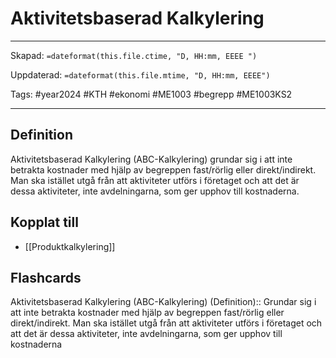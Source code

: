 # Aktivitetsbaserad Kalkylering

---
Skapad: `=dateformat(this.file.ctime, "D, HH:mm, EEEE ")`

Uppdaterad: `=dateformat(this.file.mtime, "D, HH:mm, EEEE")`

Tags: #year2024 #KTH #ekonomi #ME1003 #begrepp #ME1003KS2

---

## Definition

Aktivitetsbaserad Kalkylering (ABC-Kalkylering) grundar sig i att inte betrakta kostnader med hjälp av begreppen fast/rörlig eller direkt/indirekt. Man ska istället utgå från att aktiviteter utförs i företaget och att det är dessa aktiviteter, inte avdelningarna, som ger upphov till kostnaderna.

## Kopplat till

- [[Produktkalkylering]]

## Flashcards

Aktivitetsbaserad Kalkylering (ABC-Kalkylering) (Definition):: Grundar sig i att inte betrakta kostnader med hjälp av begreppen fast/rörlig eller direkt/indirekt. Man ska istället utgå från att aktiviteter utförs i företaget och att det är dessa aktiviteter, inte avdelningarna, som ger upphov till kostnaderna
<!--SR:!2024-02-28,4,230-->
